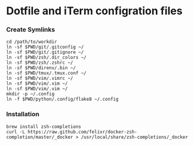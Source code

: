 # Dotfile and iTerm configration files

### Create Symlinks

```
cd /path/to/workdir
ln -sf $PWD/git/.gitconfig ~/
ln -sf $PWD/git/.gitignore ~/
ln -sf $PWD/zsh/.dir_colors ~/
ln -sf $PWD/zsh/.zshrc ~/
ln -sf $PWD/direnv/.bin ~/
ln -sf $PWD/tmux/.tmux.conf ~/
ln -sf $PWD/vim/.vimrc ~/
ln -sf $PWD/vim/.vim ~/
ln -sf $PWD/vim/.vim ~/
mkdir -p ~/.config
ln -f $PWD/python/.config/flake8 ~/.config
```

### Installation

```
brew install zsh-completions
curl -L https://raw.github.com/felixr/docker-zsh-completion/master/_docker > /usr/local/share/zsh-completions/_docker
```
